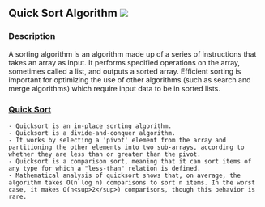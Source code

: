 ## Quick Sort Algorithm [![](https://img.shields.io/badge/Robert-Muraru-blue)](https://robert-muraru-portfolio.herokuapp.com/)


### Description
A sorting algorithm is an algorithm made up of a series of instructions that takes an array as input. It performs specified operations on the array, sometimes called a list, and outputs a sorted array.
 Efficient sorting is important for optimizing the use of other algorithms (such as search and merge algorithms) which require input data to be in sorted lists.

### [Quick Sort](https://en.wikipedia.org/wiki/Quicksort)
    - Quicksort is an in-place sorting algorithm.
    - Quicksort is a divide-and-conquer algorithm. 
    - It works by selecting a 'pivot' element from the array and partitioning the other elements into two sub-arrays, according to whether they are less than or greater than the pivot.
    - Quicksort is a comparison sort, meaning that it can sort items of any type for which a "less-than" relation is defined.
    - Mathematical analysis of quicksort shows that, on average, the algorithm takes O(n log n) comparisons to sort n items. In the worst case, it makes O(n<sup>2</sup>) comparisons, though this behavior is rare.